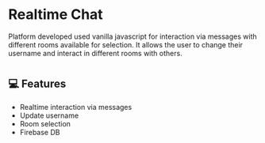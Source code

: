 # Realtime Chat 

Platform developed used vanilla javascript for interaction via messages with different rooms available for selection. It allows the user to change their username and interact in different rooms with others.

#

## 💻 Features

- Realtime interaction via messages
- Update username
- Room selection
- Firebase DB
